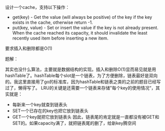 设计一个cache，支持以下操作：
* get(key) - Get the value (will always be positive) of the key if the key exists in the cache, otherwise return -1.
* put(key, value) - Set or insert the value if the key is not already present. When the cache reached its capacity, it should invalidate the least recently used item before inserting a new item.

要求插入和删除都是O(1)

题解：

其实也没什么算法，主要就是数据结构的实现。插入和删除O(1)显而易见就是用hashTable了。hashTable每个slot是一个链表，为了方便删除，链表最好是双向的。我这里直接用了go的标准库，因为hashTable和链表之类的之前的题目已经写过了，懒得写了。
LRU的关键是还需要一个链表来存储"每个key的使用情况“，其实就是：
* 每新来一个key就查到链表头
* SET一个已存在的key也把它放到链表头
* GET一个key就把它放到链表头
因此，链表尾的肯定就是一直都没有被GET和SET的。如果capacity满了，就把链表尾的删了，给新key腾空间